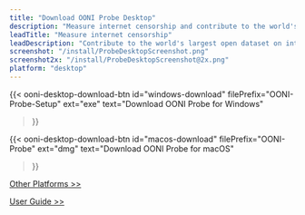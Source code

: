 ```yaml
---
title: "Download OONI Probe Desktop"
description: "Measure internet censorship and contribute to the world's largest open dataset on internet censorship"
leadTitle: "Measure internet censorship"
leadDescription: "Contribute to the world's largest open dataset on internet censorship"
screenshot: "/install/ProbeDesktopScreenshot.png"
screenshot2x: "/install/ProbeDesktopScreenshot@2x.png"
platform: "desktop"
---
```


{{< ooni-desktop-download-btn
    id="windows-download"
    filePrefix="OONI-Probe-Setup"
    ext="exe"
    text="Download OONI Probe for Windows"
>}}

{{< ooni-desktop-download-btn
    id="macos-download"
    filePrefix="OONI-Probe"
    ext="dmg"
    text="Download OONI Probe for macOS"
>}}

[Other Platforms >>](/install/all)

[User Guide >>](/support/ooni-probe-desktop)
